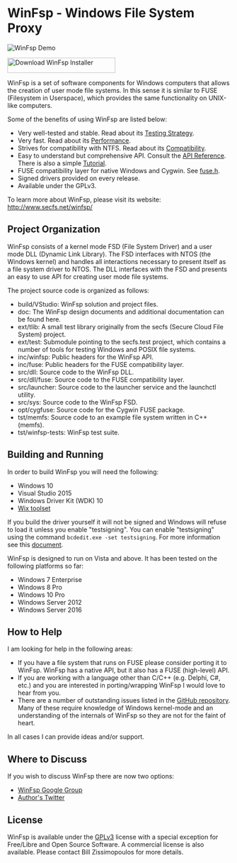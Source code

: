 # WinFsp - Windows File System Proxy

![WinFsp Demo](http://www.secfs.net/winfsp/files/cap.gif)


<a href="https://github.com/billziss-gh/winfsp/releases/download/v1.0RC1/winfsp-1.0.17009.msi"><img src="http://www.secfs.net/winfsp/resources/Download-WinFsp.png" alt="Download WinFsp Installer" width="244" height="34"></a>



WinFsp is a set of software components for Windows computers that allows the creation of user mode file systems. In this sense it is similar to FUSE (Filesystem in Userspace), which provides the same functionality on UNIX-like computers.

Some of the benefits of using WinFsp are listed below:

* Very well-tested and stable. Read about its [Testing Strategy](doc/WinFsp-Testing.asciidoc).
* Very fast. Read about its [Performance](doc/WinFsp-Performance-Testing.asciidoc).
* Strives for compatibility with NTFS. Read about its [Compatibility](doc/NTFS-Compatibility.asciidoc ).
* Easy to understand but comprehensive API. Consult the [API Reference](http://www.secfs.net/winfsp/apiref/). There is also a simple [Tutorial](doc/WinFsp-Tutorial.asciidoc).
* FUSE compatibility layer for native Windows and Cygwin. See [fuse.h](inc/fuse/fuse.h).
* Signed drivers provided on every release.
* Available under the GPLv3.

To learn more about WinFsp, please visit its website: http://www.secfs.net/winfsp/

## Project Organization

WinFsp consists of a kernel mode FSD (File System Driver) and a user mode DLL (Dynamic Link Library). The FSD interfaces with NTOS (the Windows kernel) and handles all interactions necessary to present itself as a file system driver to NTOS. The DLL interfaces with the FSD and presents an easy to use API for creating user mode file systems.

The project source code is organized as follows:

* build/VStudio: WinFsp solution and project files.
* doc: The WinFsp design documents and additional documentation can be found here.
* ext/tlib: A small test library originally from the secfs (Secure Cloud File System) project.
* ext/test: Submodule pointing to the secfs.test project, which contains a number of tools for testing Windows and POSIX file systems.
* inc/winfsp: Public headers for the WinFsp API.
* inc/fuse: Public headers for the FUSE compatibility layer.
* src/dll: Source code to the WinFsp DLL.
* src/dll/fuse: Source code to the FUSE compatibility layer.
* src/launcher: Source code to the launcher service and the launchctl utility.
* src/sys: Source code to the WinFsp FSD.
* opt/cygfuse: Source code for the Cygwin FUSE package.
* tst/memfs: Source code to an example file system written in C++ (memfs).
* tst/winfsp-tests: WinFsp test suite.

## Building and Running

In order to build WinFsp you will need the following:

* Windows 10
* Visual Studio 2015
* Windows Driver Kit (WDK) 10
* [Wix toolset](http://wixtoolset.org)

If you build the driver yourself it will not be signed and Windows will refuse to load it unless you enable "testsigning". You can enable "testsigning" using the command `bcdedit.exe -set testsigning`. For more information see this [document](http://www.secfs.net/winfsp/develop/debug/).

WinFsp is designed to run on Vista and above. It has been tested on the following platforms so far:

* Windows 7 Enterprise
* Windows 8 Pro
* Windows 10 Pro
* Windows Server 2012
* Windows Server 2016

## How to Help

I am looking for help in the following areas:

* If you have a file system that runs on FUSE please consider porting it to WinFsp. WinFsp has a native API, but it also has a FUSE (high-level) API.
* If you are working with a language other than C/C++ (e.g. Delphi, C#, etc.) and you are interested in porting/wrapping WinFsp I would love to hear from you.
* There are a number of outstanding issues listed in the [GitHub repository](https://github.com/billziss-gh/winfsp/issues). Many of these require knowledge of Windows kernel-mode and an understanding of the internals of WinFsp so they are not for the faint of heart.

In all cases I can provide ideas and/or support.

## Where to Discuss

If you wish to discuss WinFsp there are now two options:

- [WinFsp Google Group](https://groups.google.com/forum/#!forum/winfsp)
- [Author's Twitter](https://twitter.com/BZissimopoulos)

## License

WinFsp is available under the [GPLv3](http://www.gnu.org/licenses/gpl-3.0.html) license with a special exception for Free/Libre and Open Source Software. A commercial license is also available. Please contact Bill Zissimopoulos <billziss at navimatics.com> for more details.
